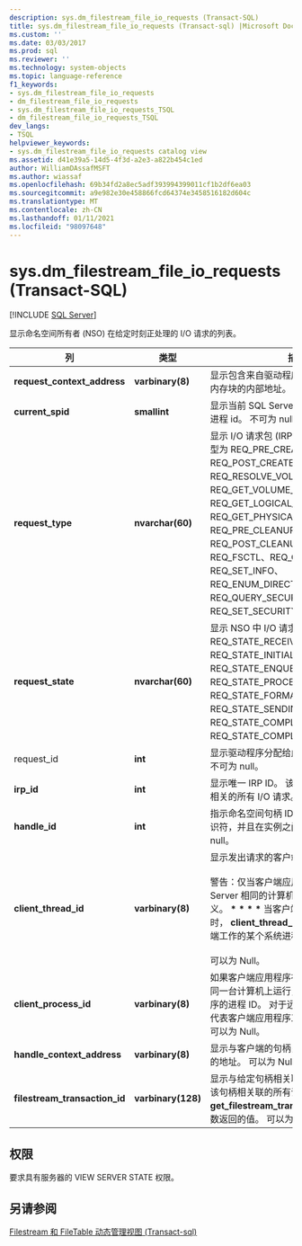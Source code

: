 ```yaml
---
description: sys.dm_filestream_file_io_requests (Transact-SQL)
title: sys.dm_filestream_file_io_requests (Transact-sql) |Microsoft Docs
ms.custom: ''
ms.date: 03/03/2017
ms.prod: sql
ms.reviewer: ''
ms.technology: system-objects
ms.topic: language-reference
f1_keywords:
- sys.dm_filestream_file_io_requests
- dm_filestream_file_io_requests
- sys.dm_filestream_file_io_requests_TSQL
- dm_filestream_file_io_requests_TSQL
dev_langs:
- TSQL
helpviewer_keywords:
- sys.dm_filestream_file_io_requests catalog view
ms.assetid: d41e39a5-14d5-4f3d-a2e3-a822b454c1ed
author: WilliamDAssafMSFT
ms.author: wiassaf
ms.openlocfilehash: 69b34fd2a8ec5adf393994399011cf1b2df6ea03
ms.sourcegitcommit: a9e982e30e458866fcd64374e3458516182d604c
ms.translationtype: MT
ms.contentlocale: zh-CN
ms.lasthandoff: 01/11/2021
ms.locfileid: "98097648"
---
```

# <a name="sysdm_filestream_file_io_requests-transact-sql"></a>sys.dm_filestream_file_io_requests (Transact-SQL)
[!INCLUDE [SQL Server](../../includes/applies-to-version/sqlserver.md)]

  显示命名空间所有者 (NSO) 在给定时刻正处理的 I/O 请求的列表。  
  
|列|类型|描述|  
|------------|----------|-----------------|  
|**request_context_address**|**varbinary(8)**|显示包含来自驱动程序的 I/O 请求的 NSO 内存块的内部地址。 不可为 null。|  
|**current_spid**|**smallint**|显示当前 SQL Server 连接 (SPID) 的系统进程 id。 不可为 null。|  
|**request_type**|**nvarchar(60)**|显示 I/O 请求包 (IRP) 类型。 可能的请求类型为 REQ_PRE_CREATE、REQ_POST_CREATE、REQ_RESOLVE_VOLUME、REQ_GET_VOLUME_INFO、REQ_GET_LOGICAL_NAME、REQ_GET_PHYSICAL_NAME、REQ_PRE_CLEANUP、 REQ_POST_CLEANUP、REQ_CLOSE、REQ_FSCTL、REQ_QUERY_INFO、REQ_SET_INFO、 REQ_ENUM_DIRECTORY、REQ_QUERY_SECURITY 和 REQ_SET_SECURITY。 不可为 Null。|  
|**request_state**|**nvarchar(60)**|显示 NSO 中 I/O 请求的状态。 可能的值为 REQ_STATE_RECEIVED、REQ_STATE_INITIALIZED、REQ_STATE_ENQUEUED、 REQ_STATE_PROCESSING、REQ_STATE_FORMATTING_RESPONSE、REQ_STATE_SENDING_RESPONSE、REQ_STATE_COMPLETING 和 REQ_STATE_COMPLETED。 不可为 null。|  
|request_id|**int**|显示驱动程序分配给此请求的唯一请求 ID。 不可为 null。|  
|**irp_id**|**int**|显示唯一 IRP ID。 该值用于标识与给定 IRP 相关的所有 I/O 请求。 不可为 null。|  
|**handle_id**|**int**|指示命名空间句柄 ID。 这是 NSO 特定的标识符，并且在实例之间是唯一的。 不可为 null。|  
|**client_thread_id**|**varbinary(8)**|显示发出请求的客户端应用程序的线程 ID。<br /><br /> 警告：仅当客户端应用程序在与 SQL Server 相同的计算机上运行时，这才有意义。 **\* \* \* \*** 当客户端应用程序远程运行时， **client_thread_id** 显示代表远程客户端工作的某个系统进程的线程 id。<br /><br /> 可以为 Null。|  
|**client_process_id**|**varbinary(8)**|如果客户端应用程序在 SQL Server 所在的同一台计算机上运行，则显示客户端应用程序的进程 ID。 对于远程客户端，这将显示代表客户端应用程序工作的系统进程 ID。 可以为 Null。|  
|**handle_context_address**|**varbinary(8)**|显示与客户端的句柄关联的内部 NSO 结构的地址。 可以为 Null。|  
|**filestream_transaction_id**|**varbinary(128)**|显示与给定句柄相关联的事务的 ID 以及与该句柄相关联的所有请求。 它是 **get_filestream_transaction_context** 函数返回的值。 可以为 Null。|  
  
## <a name="permissions"></a>权限  
 要求具有服务器的 VIEW SERVER STATE 权限。  
  
## <a name="see-also"></a>另请参阅  
 [Filestream 和 FileTable 动态管理视图 &#40;Transact-sql&#41;](../../relational-databases/system-dynamic-management-views/filestream-and-filetable-dynamic-management-views-transact-sql.md)  
  
  
